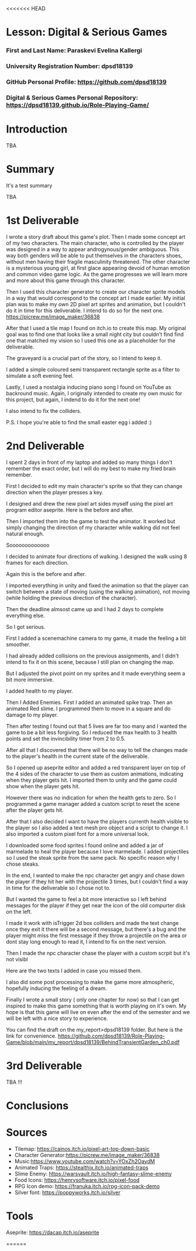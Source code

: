 <<<<<<< HEAD
# Lesson: Digital & Serious Games

### First and Last Name: Paraskevi Evelina Kallergi
### University Registration Number: dpsd18139
### GitHub Personal Profile: https://github.com/dpsd18139
### Digital & Serious Games Personal Repository: https://dpsd18139.github.io/Role-Playing-Game/

# Introduction

TBA

# Summary

It's a test summary

TBA

# 1st Deliverable

I wrote a story draft about this game's plot. 
Then I made some concept art of my two characters. The main character, who is controlled by the player was designed in a way to appear androgynous/gender ambiguous. This way both genders will be able to put themselves in the characters shoes, without men having their fragile masculinity threatened. The other character is a mysterious young girl, at first glace appearing devoid of human emotion and common video game logic. As the game progresses we will learn more and more about this game through this character.

Then I used this character generator to create our character sprite models in a way that would correspond to the concept art I made earlier.
My initial plan was to make my own 2D pixel art sprites and animation, but I couldn't do it in time for this deliverable. I intend to do so for the next one.
https://picrew.me/image_maker/36838

After that I used a tile map I found on itch.io to create this map. My original goal was to find one that looks like a small night city but couldn't find find one that matched my vision so I used this one as a placeholder for the deliverable.

The graveyard is a crucial part of the story, so I intend to keep it.

I added a simple coloured semi transparent rectangle sprite as a filter to simulate a soft evening feel.

Lastly, I used a nostalgia inducing piano song I found on YouTube as backround music. Again, I originally intended to create my own music for this project, but again, I indend to do it for the next one!

I also intend to fix  the colliders.

P.S. I hope you're able to find the small easter egg i added :)

# 2nd Deliverable
I spent 2 days in front of my laptop and added so many things I don't remember the exact order, but I will do my best to make my fried brain remember.

First I decided to edit my main character's sprite so that they can change direction when the player presses a key.

I designed and drew the new pixel art sides myself using the pixel art program editor aseprite.
Here is the before and after.

Then I imported them into the game to test the animator. It worked but simply changing the direction of my character while walking did not feel natural enough.

Sooooooooooooo

I decided to animate four directions of walking.
I  designed the walk using 8 frames for each direction.

Again this is the before and after.

I imported everything in unity and fixed the animation so that the player can switch between a state of moving (using the walking animation), not moving 
(while holding the previous direction of the character).

Then the deadline almsost came up and I had 2 days to complete everything else.

So I got serious.

First I added a scenemachine camera to my game, it made the feeling a bit smoother.

I had already added collisions on the previous assignments, and I didn't intend to fix it on this scene, because I still plan on changing the map.

But I adjusted the pivot point on my sprites and it made everything seem a bit more immersive.

I added health to my player. 

Then I Added Enemies. First I added an animated spike trap.
Then an animated Red slime. I programmed them to move in a square and do damage to my player. 

Then after testing I found out that 5 lives are far too many and I wanted the game to be a bit less forgiving. So I reduced the max health to 3 health points 
and set the invincibility timer from 2 to 0.5.

After all that I discovered that there will be no way to tell the changes made to the player's health in the current state of the deliverable. 

So I opened up aseprite editor and added a red transparent layer on top of the 4 sides of the character to use them as custom animations, indicating when they player
gets hit. I imported them to unity and the game could show when the player gets hit.

However there was no indication for when the health gets to zero. So I programmed a game manager added a custom script to reset the scene after the player gets hit.

After that I also decided I want to have the players currenth health visible to the player so I also added a text mesh pro object and a script to change it.
I also imported a custom pixel font for a more universal look. 

I downloaded some food sprites I found online and added a jar of marmelade to heal the player because I love marmelade. I added projectiles so I used the steak sprite from the same pack. No specific reason why I chose steaks.

In the end, I wanted to make the npc character get angry and chase down the player if they hit her with the projectile 3 times, but I couldn't find a way in time 
for the deliverable so I chose not to.

But I wanted the game to feel a bit more interactive so I left behind messages for the player if they get near the icon of the old compurter disk on the left.

I made it work with isTrigger 2d box colliders and made the text change once they exit it there will be a second message, but there's a bug and the player might miss the first message if they throw a projectile on the area or dont stay long enough to read it, I intend to fix on the next version.

Then I made the npc character chase the player with a custom scrpit but it's not visibl

Here are the two texts I added in case you missed them.

I also did some post processing to make the game more atmospheric, hopefully inducing the feeling of a dream.

Finally I wrote a small story ( only one chapter for now) so that I can get inspired to make this game something that is worth playing on it's own.
My hope is that this game will live on even after the end of the semester and we will be left with a nice story to experience.

You can find the draft on the my_report>dpsd18139 folder.
But here is the link for convenience.
https://github.com/dpsd18139/Role-Playing-Game/blob/main/my_report/dpsd18139/BehindTransientGarden_ch0.pdf

# 3rd Deliverable 
TBA !!!

# Conclusions


# Sources

* Tilemap: https://cainos.itch.io/pixel-art-top-down-basic
* Character Generator:https://picrew.me/image_maker/36838
* Music:https://www.youtube.com/watch?v=YOxZh2OaydM
* Animated Traps: https://stealthix.itch.io/animated-traps
* Slime Enemy: https://warsvault.itch.io/high-fantasy-slime-enemy 
* Food Icons: https://henrysoftware.itch.io/pixel-food
* RPG Icon demo: https://franuka.itch.io/rpg-icon-pack-demo
* Silver font: https://poppyworks.itch.io/silver

# Tools
Aseprite: https://dacap.itch.io/aseprite

======
